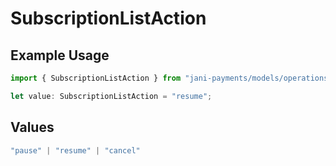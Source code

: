 # SubscriptionListAction

## Example Usage

```typescript
import { SubscriptionListAction } from "jani-payments/models/operations";

let value: SubscriptionListAction = "resume";
```

## Values

```typescript
"pause" | "resume" | "cancel"
```